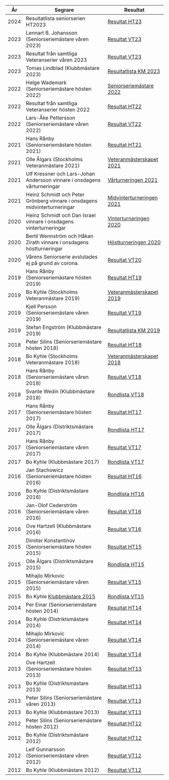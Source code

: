År | Segrare | Resultat
--- | --- | ---
2024 | Resultatlista seniorserien HT2023 | [Resultat HT23](SENIOR/htmfiler/resultat_HT23.pdf)
2023 | Lennart B. Johansson (Seniorseriemästare våren 2023) | [Resultat VT23](https://member.schack.se/ShowTournamentServlet?id=11301&round=1)
2023 | Resultat från samtliga Veteranserier våren 2023 | [Resultat VT23](SENIOR/htmfiler/resultat_VT23.pdf)
2023 | Tomas Lindblad (Klubbmästare 2023) | [Resultatlista KM 2023](SENIOR/htmfiler/SrS_KM_2023.pdf)
2022 | Helge Wademark (Seniorseriemästare hösten 2022) | [Seniorseriemästare 2022](https://member.schack.se/ShowTournamentServlet?id=10533&round=1)
2022 | Resultat från samtliga Veteranserier hösten 2022 | [Resultat HT22](SENIOR/htmfiler/resultat_HT22.pdf)
2022 | Lars-Åke Pettersson (Seniorseriemästare våren 2022) | [Resultat VT22](SENIOR/htmfiler/resultat_VT22.pdf)
2021 | Hans Rånby (Seniorseriemästare hösten 2021) | [Resultat HT21](SENIOR/htmfiler/resultat_HT21.pdf)
2021 | Olle Ålgars (Stockholms Veteranmästare 2021) | [Veteranmästerskapet 2021](SENIOR/htmfiler/resultat_veteran_HT21.pdf)
2021 | Ulf Kressner och Lars-Johan Andersson vinnare i onsdagens vårturneringar | [Vårturneringen 2021](SENIOR/htmfiler/onsdag_vartur_2021.htm) 
2021 | Heinz Schmidt och Peter Grönberg vinnare i onsdagens midvinterturneringar | [Midvinterturneringen 2021](SENIOR/htmfiler/onsdag_midvintertur_2021.htm) 
2020 | Heinz Schmidt och Dan Israel vinnare i onsdagens vinterturneringar | [Vinterturneringen 2020](SENIOR/htmfiler/onsdag_vintertur_2020.htm) 
2020 | Bertil Wennström och Håkan Zirath vinnare i onsdagens höstturneringar | [Höstturneringen 2020](SENIOR/htmfiler/onsdag_hosttur_2020.htm) 
2020 | Vårens Seniorserie avslutades ej på grund av corona. | [Resultat VT20](SENIOR/htmfiler/onsdag_vartur_2020.htm)
2019 | Hans Rånby (Seniorseriemästare hösten 2019) | [Resultat HT19](SENIOR/htmfiler/resultat_HT19.pdf)
2019 | Bo Kyhle (Stockholms Veteranmästare 2019) | [Veteranmästerskapet 2019](SENIOR/htmfiler/resultat_Sthlm_HT19.pdf)
2019 | Kjell Persson (Seniorseriemästare våren 2019) | [Resultat VT19](SENIOR/htmfiler/resultat_VT19.pdf)
2019 | Stefan Engström (Klubbmästare 2019) | [Resultatlista KM 2019](SENIOR/htmfiler/chessResultsList_KM2019.pdf)
2018 | Peter Silins (Seniorseriemästare hösten 2018) | [Resultat HT18](http://chess-results.com/tnr376995.aspx?lan=6)
2018 | Bo Kyhle (Stockholms Veteranmästare 2018) | [Veteranmästerskapet 2018](SENIOR/htmfiler/slutresultat_DM_2018.htm)
2018 | Hans Rånby (Seniorseriemästare våren 2018) | [Resultat VT18](SENIOR/htmfiler/onsdag_vartur_2018.htm)
2018 | Svante Wedin (Klubbmästare 2018) | [Rondlista VT18](SENIOR/htmfiler/rondlista_KM_2018.htm)
2017 | Hans Rånby (Seniorseriemästare hösten 2017) | [Resultat HT17](SENIOR/htmfiler/onsdag_hosttur_2017.htm)
2017 | Olle Ålgars (Distriktsmästare 2017) | [Rondlista HT17](SENIOR/htmfiler/DM2017.htm)
2017 | Hans Rånby (Seniorseriemästare våren 2017) | [Resultat VT17](SENIOR/htmfiler/onsdag_vartur_2017.htm)
2017 | Bo Kyhle (Klubbmästare 2017) | [Rondlista VT17](SENIOR/htmfiler/KM2017_rondlista.htm)
2016 | Jan Stachowicz (Seniorseriemästare hösten 2016) | [Resultat HT16](SENIOR/htmfiler/onsdag_hosttur_2016.htm)
2016 | Bo Kyhle (Distriktsmästare 2016) | [Rondlista HT16](SENIOR/htmfiler/DM2016rondlista.html)
2016 | Jan-Olof Cederström (Seniorseriemästare våren 2016) | [Resultat VT16](SENIOR/htmfiler/onsdag_vartur_2016.htm)
2016 | Ove Hartzell (Klubbmästare 2016) | [Resultat VT16](http://chess-results.com/tnr204304.aspx?lan=6) 
2015 | Dimiter Konstantinov (Seniorseriemästare hösten 2015) | [Resultat HT15](SENIOR/htmfiler/onsdag_hosttur_2015.htm)
2015 | Olle Ålgars (Distriktsmästare 2015) | [Rondlista HT15](SENIOR/htmfiler/rondlistaH2015.html)
2015 | Mihajlo Mirkovic (Seniorseriemästare våren 2015) | [Resultat VT15](SENIOR/htmfiler/onsdag_vartur_2015.htm)
2015 | Bo Kyhle [Klubbmästare 2015](SENIOR/htmfiler/SrSKM2015.html) | [Rondlista VT15](SENIOR/htmfiler/SrSKM2015rondlista.html)
2014 | Per Einar (Seniorseriemästare hösten 2014) | [Resultat HT14](SENIOR/htmfiler/onsdag_hosttur_2014.htm )
2014 | Bo Kyhle (Distriktsmästare 2014) | [Resultat HT14](SENIOR/htmfiler/torsdag_hosttur_2014.htm )
2014 | Mihajlo Mirkovic (Seniorseriemästare våren 2014) | [Resultat VT14](SENIOR/htmfiler/onsdag_vartur_2014.htm )
2014 | Bo Kyhle (Klubbmästare 2014) | [Resultat VT14](SENIOR/htmfiler/torsdag_vartur_2014.htm )
2013 | Ove Hartzell (Seniorseriemästare hösten 2013) | [Resultat HT13](SENIOR/htmfiler/onsdag_hosttur_2013.htm )
2013 | Bo Kyhle (Distriktsmästare 2013) | [Resultat HT13](SENIOR/htmfiler/torsdag_hosttur_2013.htm )
2013 | Peter Silins (Seniorseriemästare våren 2013) | [Resultat VT13](SENIOR/htmfiler/onsdag_vartur_2013.htm )
2013 | Bo Kyhle (Klubbmästare 2013) | [Resultat VT13](SENIOR/htmfiler/torsdag_vartur_2013.htm )
2012 | Peter Silins (Seniorseriemästare hösten 2012) | [Resultat HT12](SENIOR/htmfiler/onsdag_hosttur_2012.htm )
2012 | Bo Kyhle (Distriktsmästare 2012) | [Resultat HT12](SENIOR/htmfiler/torsdag_hosttur_2012.htm )
2012 | Leif Gunnarsson (Seniorseriemästare våren 2012) | [Resultat VT12](SENIOR/htmfiler/onsdag_vartur_2012.htm )
2012 | Bo Kyhle (Klubbmästare 2012) | [Resultat VT12](SENIOR/htmfiler/torsdag_vartur_2012.htm)
